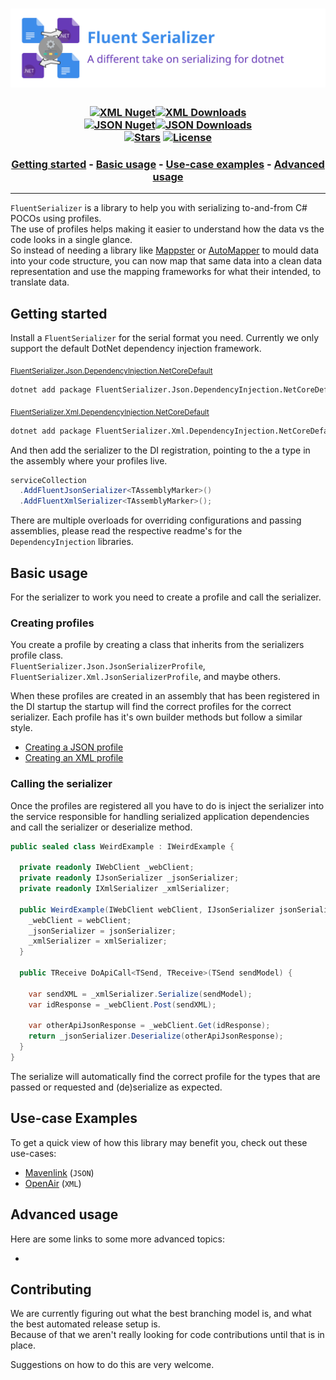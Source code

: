 [//]: # (Header)

[package-url-xml]: https://www.nuget.org/packages/FluentSerializer.Xml/
[package-shield-v-xml]: https://img.shields.io/nuget/v/FluentSerializer.Xml.svg?style=flat-square
[package-shield-d-xml]: https://img.shields.io/nuget/dt/FluentSerializer.Xml.svg?style=flat-square
[package-url-json]: https://www.nuget.org/packages/FluentSerializer.Json/
[package-shield-v-json]: https://img.shields.io/nuget/v/FluentSerializer.Json.svg?style=flat-square
[package-shield-d-json]: https://img.shields.io/nuget/dt/FluentSerializer.Json.svg?style=flat-square

[license-url]: https://github.com/Marvin-Brouwer/FluentSerializer/blob/main/License.md#readme
[license-shield]: https://img.shields.io/badge/license-Apache--2.0-blue.svg?style=flat-square
[repo-stars-url]: https://github.com/Marvin-Brouwer/FluentSerializer/stargazers
[repo-stars-shield]: https://img.shields.io/github/stars/Marvin-Brouwer/FluentSerializer.svg?color=brightgreen&style=flat-square

<h1 align="center">
  <a href="https://github.com/Marvin-Brouwer/FluentSerializer#readme">
    <img alt="Fluent Serializer banner"
      src="https://github.com/Marvin-Brouwer/FluentSerializer/raw/main/doc/logo/Banner.optimized.svg" />
  </a>
</h1>

<h3 align="center">

  [![XML Nuget][package-shield-v-xml]![XML Downloads][package-shield-d-xml]][package-url-xml]  
  [![JSON Nuget][package-shield-v-json]![JSON Downloads][package-shield-d-Json]][package-url-json]  
  [![Stars][repo-stars-shield]][repo-stars-url] 
  [![License][license-shield]][license-url]  

</h3>

[//]: # (TOC)

<h3 align="center">
  
  [Getting started](#getting-started) - 
  [Basic usage](#basic-usage) - 
  [Use-case examples](#use-case-examples) - 
  [Advanced usage](#advanced-usage)

</h3>
<hr/>

[//]: # (Document)
[mappster]: https://github.com/MapsterMapper/Mapster#readme
[automapper]: https://github.com/AutoMapper/AutoMapper#readme

`FluentSerializer` is a library to help you with serializing to-and-from C# POCOs using profiles.  
The use of profiles helps making it easier to understand how the data vs the code looks in a single glance.  
So instead of needing a library like [Mappster][mappster] or [AutoMapper][automapper] to mould data into your code structure, you can now map that same data into a clean data representation and use the mapping frameworks for what their intended, to translate data.
## Getting started
[json-di-dotnet-readme]: https://github.com/Marvin-Brouwer/FluentSerializer/tree/main/src/FluentSerializer.Json.DependencyInjection.NetCoreDefault/Readme.md#readme
[xml-di-dotnet-readme]: https://github.com/Marvin-Brouwer/FluentSerializer/tree/main/src/FluentSerializer.Xml.DependencyInjection.NetCoreDefault/Readme.md#readme


Install a `FluentSerializer` for the serial format you need. Currently we only support the default DotNet dependency injection framework. 

<sub>[FluentSerializer.Json.DependencyInjection.NetCoreDefault][json-di-dotnet-readme]</sub>
```txt
dotnet add package FluentSerializer.Json.DependencyInjection.NetCoreDefault
```  
<sub>[FluentSerializer.Xml.DependencyInjection.NetCoreDefault][xml-di-dotnet-readme]</sub>
```txt
dotnet add package FluentSerializer.Xml.DependencyInjection.NetCoreDefault
```

And then add the serializer to the DI registration, pointing to the a type in the assembly where your profiles live.
```csharp
serviceCollection
  .AddFluentJsonSerializer<TAssemblyMarker>()
  .AddFluentXmlSerializer<TAssemblyMarker>();
```
There are multiple overloads for overriding configurations and passing assemblies, please read the respective readme's for the `DependencyInjection` libraries.

## Basic usage

For the serializer to work you need to create a profile and call the serializer.

### Creating profiles
You create a profile by creating a class that inherits from the serializers profile class.  
`FluentSerializer.Json.JsonSerializerProfile`, `FluentSerializer.Xml.JsonSerializerProfile`, and maybe others.  
 
When these profiles are created in an assembly that has been registered in the DI startup the startup will find the correct profiles for the correct serializer. Each profile has it's own builder methods but follow a similar style.  
<!--  todo create profile readme's -->
- [Creating a JSON profile](https://github.com/Marvin-Brouwer/FluentSerializer/tree/main/src/FluentSerializer.Json/Readme.md#CreatingProfile)
- [Creating an XML profile](https://github.com/Marvin-Brouwer/FluentSerializer/tree/main/src/FluentSerializer.Xml/Readme.md#CreatingProfile)

### Calling the serializer
Once the profiles are registered all you have to do is inject the serializer into the service responsible for handling serialized application dependencies and call the serializer or deserialize method.
```csharp
public sealed class WeirdExample : IWeirdExample {

  private readonly IWebClient _webClient;
  private readonly IJsonSerializer _jsonSerializer;
  private readonly IXmlSerializer _xmlSerializer;

  public WeirdExample(IWebClient webClient, IJsonSerializer jsonSerializer, IXmlSerializer xmlSerializer) {
    _webClient = webClient;
    _jsonSerializer = jsonSerializer;
    _xmlSerializer = xmlSerializer;
  }

  public TReceive DoApiCall<TSend, TReceive>(TSend sendModel) {

    var sendXML = _xmlSerializer.Serialize(sendModel);
    var idResponse = _webClient.Post(sendXML);

    var otherApiJsonResponse = _webClient.Get(idResponse);
    return _jsonSerializer.Deserialize(otherApiJsonResponse);
  }
}
```
The serialize will automatically find the correct profile for the types that are passed or requested and (de)serialize as expected.

## Use-case Examples

To get a quick view of how this library may benefit you, check out these use-cases:

- [Mavenlink](https://github.com/Marvin-Brouwer/FluentSerializer/tree/main/src/FluentSerializer.UseCase.Mavenlink/Readme.md#readme) (`JSON`)
- [OpenAir](https://github.com/Marvin-Brouwer/FluentSerializer/tree/main/src/FluentSerializer.UseCase.OpenAir/Readme.md#readme) (`XML`)

## Advanced usage

Here are some links to some more advanced topics:

- 

## Contributing
We are currently figuring out what the best branching model is, and what the best automated release setup is.  
Because of that we aren't really looking for code contributions until that is in place.  
  
Suggestions on how to do this are very welcome.  
